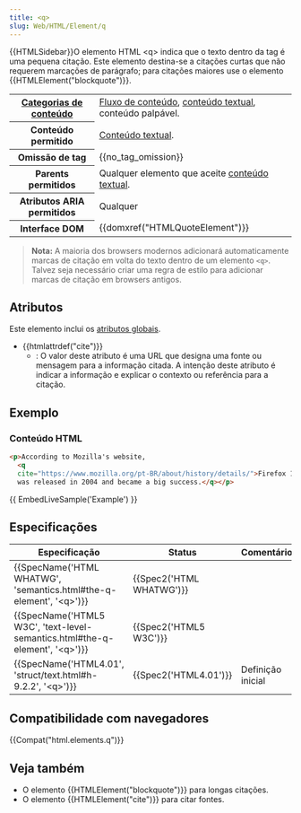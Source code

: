 ```yaml
---
title: <q>
slug: Web/HTML/Element/q
---
```


{{HTMLSidebar}}O elemento HTML \<q> indica que o texto dentro da tag é uma pequena citação. Este elemento destina-se a citações curtas que não requerem marcações de parágrafo; para citações maiores use o elemento {{HTMLElement("blockquote")}}.

<table class="properties">
  <tbody>
    <tr>
      <th scope="row">
        <a href="/pt-BR/docs/HTML/Content_categories">Categorias de conteúdo</a>
      </th>
      <td>
        <a href="/pt-BR/docs/HTML/Content_categories#Flow_content"
          >Fluxo de conteúdo</a
        >,
        <a href="/pt-BR/docs/HTML/Content_categories#Phrasing_content"
          >conteúdo textual</a
        >, conteúdo palpável.
      </td>
    </tr>
    <tr>
      <th scope="row">Conteúdo permitido</th>
      <td>
        <a href="/pt-BR/docs/HTML/Content_categories#Phrasing_content"
          >Conteúdo textual</a
        >.
      </td>
    </tr>
    <tr>
      <th scope="row">Omissão de tag</th>
      <td>{{no_tag_omission}}</td>
    </tr>
    <tr>
      <th scope="row">Parents permitidos</th>
      <td>
        Qualquer elemento que aceite
        <a href="/pt-BR/docs/HTML/Content_categories#Phrasing_content"
          >conteúdo textual</a
        >.
      </td>
    </tr>
    <tr>
      <th scope="row">Atributos ARIA permitidos</th>
      <td>Qualquer</td>
    </tr>
    <tr>
      <th scope="row">Interface DOM</th>
      <td>{{domxref("HTMLQuoteElement")}}</td>
    </tr>
  </tbody>
</table>

> **Nota:** A maioria dos browsers modernos adicionará automaticamente marcas de citação em volta do texto dentro de um elemento `<q>`. Talvez seja necessário criar uma regra de estilo para adicionar marcas de citação em browsers antigos.

## Atributos

Este elemento inclui os [atributos globais](/pt-BR/docs/HTML/Global_attributes).

- {{htmlattrdef("cite")}}
  - : O valor deste atributo é uma URL que designa uma fonte ou mensagem para a informação citada. A intenção deste atributo é indicar a informação e explicar o contexto ou referência para a citação.

## Exemplo

### Conteúdo HTML

```html
<p>According to Mozilla's website,
  <q
  cite="https://www.mozilla.org/pt-BR/about/history/details/">Firefox 1.0
  was released in 2004 and became a big success.</q></p>
```

{{ EmbedLiveSample('Example') }}

## Especificações

| Especificação                                                                                                | Status                           | Comentário        |
| ------------------------------------------------------------------------------------------------------------ | -------------------------------- | ----------------- |
| {{SpecName('HTML WHATWG', 'semantics.html#the-q-element', '&lt;q&gt;')}}             | {{Spec2('HTML WHATWG')}} |                   |
| {{SpecName('HTML5 W3C', 'text-level-semantics.html#the-q-element', '&lt;q&gt;')}} | {{Spec2('HTML5 W3C')}}     |                   |
| {{SpecName('HTML4.01', 'struct/text.html#h-9.2.2', '&lt;q&gt;')}}                     | {{Spec2('HTML4.01')}}     | Definição inicial |

## Compatibilidade com navegadores

{{Compat("html.elements.q")}}

## Veja também

- O elemento {{HTMLElement("blockquote")}} para longas citações.
- O elemento {{HTMLElement("cite")}} para citar fontes.
